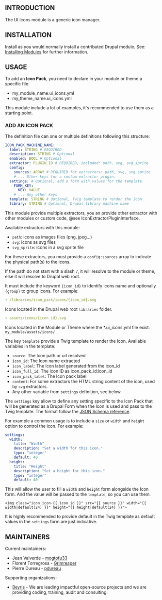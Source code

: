 ## INTRODUCTION

The UI Icons module is a generic icon manager.

## INSTALLATION

Install as you would normally install a contributed Drupal module.
See: [Installing Modules](https://www.drupal.org/docs/extending-drupal/installing-modules) for further information.

## USAGE

To add an **Icon Pack**, you need to declare in your module or theme a specific
file:

- my_module_name.ui_icons.yml
- my_theme_name.ui_icons.yml

This module include a lot of examples, it's recommended to use them as a
starting point.

### ADD AN ICON PACK

The definition file can one or multiple definitions following this structure:

```yaml
ICON_PACK_MACHINE_NAME:
  label: STRING # REQUIRED
  description: STRING # Optional
  enabled: BOOL # Optional
  extractor: PLUGIN_ID # REQUIRED, included: path, svg, svg_sprite
  config:
    sources: ARRAY # REQUIRED for extractors: path, svg, svg_sprite
    # ... Other keys for a custom extractor plugin.
  settings: # Optional, add a form with values for the template
    FORM_KEY:
      KEY: VALUE
    # ... Any other keys
  template: STRING # Optional, Twig template to render the Icon
  library: STRING # Optional, Drupal library machine name
```

This module provide multiple extractors, you an provide other extractor with
other modules or custom code, @see IconExtractorPluginInterface.

Available extractors with this module:

- `path`: icons as images files (png, jpeg...)
- `svg`: icons as svg files
- `svg_sprite`: icons in a svg sprite file

For these extractors, you must provide a `config:sources` array to indicate the
physical path(s) to the icons.

If the path do not start with a slash `/`, it will resolve to the module or
theme, else it will resolve to Drupal web root.

It must include the keyword `{icon_id}` to identify icons name and optionally
`{group}` to group icons. For example:

```yaml
- /libraries/icon_pack/icons/{icon_id}.svg
```

Icons located in the Drupal web root `libraries` folder.

```yaml
- assets/icons/{icon_id}.svg
```

Icons located in the Module or Theme where the *.ui_icons.yml file exist:
`my_module/assets/icons/`

The key `template` provide a Twig template to render the Icon.
Available variables in the template:

- `source`: The Icon path or url resolved
- `icon_id`: The Icon name extracted
- `icon_label`: The Icon label generated from the icon_id
- `icon_full_id`: The Icon ID as icon_pack_id:icon_id
- `icon_pack_label`: The Icon pack label
- `content`: For some extractors the HTML string content of the icon, used by
  `svg` extractors.
- Any other variable from `settings` definition, see below

The `settings` key allow to define any setting specific to the Icon Pack that
will be generated as a Drupal Form when the Icon is used and pass to the
Twig template. The format follow the [JSON Schema reference](https://json-schema.org/understanding-json-schema/reference/type).

For example a common usage is to include a `size` or `width` and `height` option
to control the icon. For example:

```yaml
settings:
  width:
    title: "Width"
    description: "Set a width for this icon."
    type: "integer"
    default: 40
  height:
    title: "Height"
    description: "Set a height for this icon."
    type: "integer"
    default: 40
```

This will allow the user to fill a `width` and `height` form alongside the Icon
form. And the value will be passed to the `template`, so you can use them:

```twig
<img class="icon icon-{{ icon_id }}" src="{{ source }}" width="{{ width|default(24) }}" height="{{ height|default(24) }}">
```

It is highly recommended to provide default in the Twig template as default
values in the `settings` form are just indicative.

## MAINTAINERS

Current maintainers:

- Jean Valverde - [mogtofu33](https://www.drupal.org/u/mogtofu33)
- Florent Torregrosa - [Grimreaper](https://www.drupal.org/user/2388214)
- Pierre Dureau - [pdureau](https://www.drupal.org/user/1903334)

Supporting organizations:

- [Beyris](https://www.drupal.org/beyris) - We are leading impactful open-source projects and we are providing coding, training, audit and consulting.
